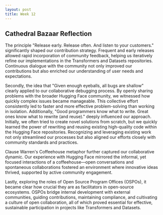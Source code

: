 ```yaml
---
layout: post
title: Week 12
---
```

## Cathedral Bazaar Reflection

The principle "Release early. Release often. And listen to your customers." significantly shaped our contribution strategy. Frequent and early releases allowed rapid incorporation of community feedback, helping us iteratively refine our implementations in the Transformers and Datasets repositories. Continuous dialogue with the community not only improved our contributions but also enriched our understanding of user needs and expectations.

<!--more-->

Secondly, the idea that "Given enough eyeballs, all bugs are shallow" clearly applied to our collaborative debugging process. By openly sharing problems with the broader Hugging Face community, we witnessed how quickly complex issues became manageable. This collective effort consistently led to faster and more effective problem-solving than working in isolation.
Additionally, "Good programmers know what to write. Great ones know what to rewrite (and reuse)." deeply influenced our approach. Initially, we often tried to create novel solutions from scratch, but we quickly learned the power of rewriting and reusing existing high-quality code within the Hugging Face repositories. Recognizing and leveraging existing work not only streamlined our processes but also aligned our efforts closely with community standards and practices.

Clause Warren's Coffeehouse metaphor further captured our collaborative dynamic. Our experience with Hugging Face mirrored the informal, yet focused interactions of a coffeehouse—open conversations and spontaneous collaborations fostered an environment where innovative ideas thrived, supported by active community engagement.

Lastly, exploring the roles of Open Source Program Offices (OSPOs), it became clear how crucial they are as facilitators in open-source ecosystems. OSPOs bridge internal development with external communities, guiding contributions, maintaining compliance, and cultivating a culture of open collaboration, all of which proved essential for effective, sustainable participation in projects like Transformers and Datasets.